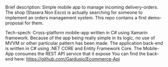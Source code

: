 Brief description:
	Simple mobile app to manage incoming delivery-orders.
	The shop (Stasera Non Esco) is actually searching for someone to implement an orders management system. This repo contains a first demo-proposal for them.
	
Tech-spech:
	Cross-platform mobile-app written in C# using Xamarin framework. 
	Because of the app being really simple in its logic, no use of MVVM or other particular pattern has been made.
	The application back-end is written in C# using .NET CORE and Entity Framework Core. The Mobile-App consumes the REST API service that it expose
	You can find the back-end here: https://github.com/Gardusio/Ecommerce-Api

